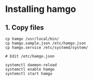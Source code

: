 # Installing hamgo

## 1. Copy files

    cp hamgo /usr/local/bin/
    cp hamgo.sample.json /etc/hamgo.json
    cp hamgo.service /etc/systemd/system/

    # Edit /etc/hamgo.json

    systemctl daemon-reload
    systemctl enable hamgo
    systemctl start hamgo
